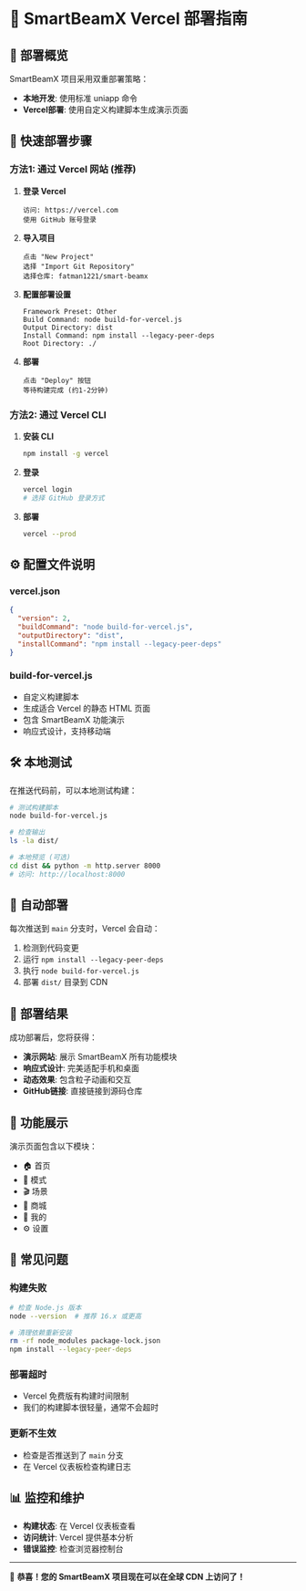 # 📱 SmartBeamX Vercel 部署指南

## 🎯 **部署概览**

SmartBeamX 项目采用双重部署策略：
- **本地开发**: 使用标准 uniapp 命令
- **Vercel部署**: 使用自定义构建脚本生成演示页面

## 🚀 **快速部署步骤**

### **方法1: 通过 Vercel 网站 (推荐)**

1. **登录 Vercel**
   ```
   访问: https://vercel.com
   使用 GitHub 账号登录
   ```

2. **导入项目**
   ```
   点击 "New Project"
   选择 "Import Git Repository"
   选择仓库: fatman1221/smart-beamx
   ```

3. **配置部署设置**
   ```
   Framework Preset: Other
   Build Command: node build-for-vercel.js
   Output Directory: dist
   Install Command: npm install --legacy-peer-deps
   Root Directory: ./
   ```

4. **部署**
   ```
   点击 "Deploy" 按钮
   等待构建完成 (约1-2分钟)
   ```

### **方法2: 通过 Vercel CLI**

1. **安装 CLI**
   ```bash
   npm install -g vercel
   ```

2. **登录**
   ```bash
   vercel login
   # 选择 GitHub 登录方式
   ```

3. **部署**
   ```bash
   vercel --prod
   ```

## ⚙️ **配置文件说明**

### **vercel.json**
```json
{
  "version": 2,
  "buildCommand": "node build-for-vercel.js",
  "outputDirectory": "dist",
  "installCommand": "npm install --legacy-peer-deps"
}
```

### **build-for-vercel.js**
- 自定义构建脚本
- 生成适合 Vercel 的静态 HTML 页面
- 包含 SmartBeamX 功能演示
- 响应式设计，支持移动端

## 🛠 **本地测试**

在推送代码前，可以本地测试构建：

```bash
# 测试构建脚本
node build-for-vercel.js

# 检查输出
ls -la dist/

# 本地预览 (可选)
cd dist && python -m http.server 8000
# 访问: http://localhost:8000
```

## 🔄 **自动部署**

每次推送到 `main` 分支时，Vercel 会自动：
1. 检测到代码变更
2. 运行 `npm install --legacy-peer-deps`
3. 执行 `node build-for-vercel.js`
4. 部署 `dist/` 目录到 CDN

## 📱 **部署结果**

成功部署后，您将获得：
- **演示网站**: 展示 SmartBeamX 所有功能模块
- **响应式设计**: 完美适配手机和桌面
- **动态效果**: 包含粒子动画和交互
- **GitHub链接**: 直接链接到源码仓库

## 🎨 **功能展示**

演示页面包含以下模块：
- 🏠 首页
- 🔧 模式
- 🎬 场景  
- 🛒 商城
- 👤 我的
- ⚙️ 设置

## 🐛 **常见问题**

### **构建失败**
```bash
# 检查 Node.js 版本
node --version  # 推荐 16.x 或更高

# 清理依赖重新安装
rm -rf node_modules package-lock.json
npm install --legacy-peer-deps
```

### **部署超时**
- Vercel 免费版有构建时间限制
- 我们的构建脚本很轻量，通常不会超时

### **更新不生效**
- 检查是否推送到了 `main` 分支
- 在 Vercel 仪表板检查构建日志

## 📊 **监控和维护**

- **构建状态**: 在 Vercel 仪表板查看
- **访问统计**: Vercel 提供基本分析
- **错误监控**: 检查浏览器控制台

---

🎉 **恭喜！您的 SmartBeamX 项目现在可以在全球 CDN 上访问了！**
